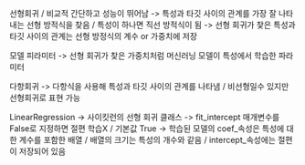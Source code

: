 선형회귀 / 비교적 간단하고 성능이 뛰어남 
-> 특성과 타깃 사이의 관계를 가장 잘 나타내는 선형 방적식을 찾음 / 특성이 하나면 직선 방적식이 됨
-> 선형 회귀가 찿은 특성과 타깃 사이의 관계는 선형 방정식의 계수 or 가중치에 저장

모델 피라미터 -> 선형 회귀가 찾은 가중치처럼 머신러닝 모델이 특성에서 학습한 파라미터

다항회귀 -> 다항식을 사용해 특성과 타깃 사이의 관계를 나타냄 / 비선형일수 있지만 선형회귀로 표현 가능

LinearRegression -> 사이킷런의 선형 회귀 클래스
-> fit_intercept 매개변수를 False로 지정하면 절편 학습X / 기본값 True
-> 학습된 모델의 coef_속성은 특성에 대한 계수를 포함한 배열 / 배열의 크기는 특성의 개수와 같음 / intercept_속성에는 절편이 저장되어 있음
